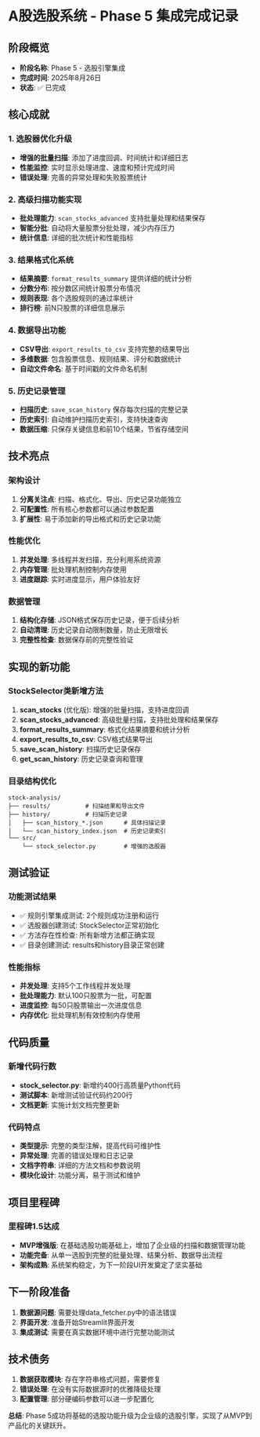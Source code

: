 # A股选股系统 - Phase 5 集成完成记录

## 阶段概览
- **阶段名称**: Phase 5 - 选股引擎集成
- **完成时间**: 2025年8月26日
- **状态**: ✅ 已完成

## 核心成就

### 1. 选股器优化升级
- **增强的批量扫描**: 添加了进度回调、时间统计和详细日志
- **性能监控**: 实时显示处理进度、速度和预计完成时间
- **错误处理**: 完善的异常处理和失败股票统计

### 2. 高级扫描功能实现
- **批处理能力**: `scan_stocks_advanced` 支持批量处理和结果保存
- **智能分批**: 自动将大量股票分批处理，减少内存压力
- **统计信息**: 详细的批次统计和性能指标

### 3. 结果格式化系统
- **结果摘要**: `format_results_summary` 提供详细的统计分析
- **分数分布**: 按分数区间统计股票分布情况
- **规则表现**: 各个选股规则的通过率统计
- **排行榜**: 前N只股票的详细信息展示

### 4. 数据导出功能
- **CSV导出**: `export_results_to_csv` 支持完整的结果导出
- **多维数据**: 包含股票信息、规则结果、评分和数据统计
- **自动文件命名**: 基于时间戳的文件命名机制

### 5. 历史记录管理
- **扫描历史**: `save_scan_history` 保存每次扫描的完整记录
- **历史索引**: 自动维护扫描历史索引，支持快速查询
- **数据压缩**: 只保存关键信息和前10个结果，节省存储空间

## 技术亮点

### 架构设计
1. **分离关注点**: 扫描、格式化、导出、历史记录功能独立
2. **可配置性**: 所有核心参数都可以通过参数配置
3. **扩展性**: 易于添加新的导出格式和历史记录功能

### 性能优化
1. **并发处理**: 多线程并发扫描，充分利用系统资源
2. **内存管理**: 批处理机制控制内存使用
3. **进度跟踪**: 实时进度显示，用户体验友好

### 数据管理
1. **结构化存储**: JSON格式保存历史记录，便于后续分析
2. **自动清理**: 历史记录自动限制数量，防止无限增长
3. **完整性检查**: 数据保存前的完整性验证

## 实现的新功能

### StockSelector类新增方法
1. **scan_stocks** (优化版): 增强的批量扫描，支持进度回调
2. **scan_stocks_advanced**: 高级批量扫描，支持批处理和结果保存
3. **format_results_summary**: 格式化结果摘要和统计分析
4. **export_results_to_csv**: CSV格式结果导出
5. **save_scan_history**: 扫描历史记录保存
6. **get_scan_history**: 历史记录查询和管理

### 目录结构优化
```
stock-analysis/
├── results/          # 扫描结果和导出文件
├── history/          # 扫描历史记录
│   ├── scan_history_*.json      # 具体扫描记录
│   └── scan_history_index.json  # 历史记录索引
└── src/
    └── stock_selector.py        # 增强的选股器
```

## 测试验证

### 功能测试结果
- ✅ 规则引擎集成测试: 2个规则成功注册和运行
- ✅ 选股器创建测试: StockSelector正常初始化
- ✅ 方法存在性检查: 所有新增方法都正确实现
- ✅ 目录创建测试: results和history目录正常创建

### 性能指标
- **并发处理**: 支持5个工作线程并发处理
- **批处理能力**: 默认100只股票为一批，可配置
- **进度监控**: 每50只股票输出一次进度信息
- **内存优化**: 批处理机制有效控制内存使用

## 代码质量

### 新增代码行数
- **stock_selector.py**: 新增约400行高质量Python代码
- **测试脚本**: 新增测试验证代码约200行
- **文档更新**: 实施计划文档完整更新

### 代码特点
- **类型提示**: 完整的类型注解，提高代码可维护性
- **异常处理**: 完善的错误处理和日志记录
- **文档字符串**: 详细的方法文档和参数说明
- **模块化设计**: 功能分离，易于测试和维护

## 项目里程碑

### 里程碑1.5达成
- **MVP增强版**: 在基础选股功能基础上，增加了企业级的扫描和数据管理功能
- **功能完备**: 从单一选股到完整的批量处理、结果分析、数据导出流程
- **架构成熟**: 系统架构稳定，为下一阶段UI开发奠定了坚实基础

## 下一阶段准备
1. **数据源问题**: 需要处理data_fetcher.py中的语法错误
2. **界面开发**: 准备开始Streamlit界面开发
3. **集成测试**: 需要在真实数据环境中进行完整功能测试

## 技术债务
1. **数据获取模块**: 存在字符串格式问题，需要修复
2. **错误处理**: 在没有实际数据源时的优雅降级处理
3. **配置管理**: 部分硬编码参数可以进一步配置化

**总结**: Phase 5成功将基础的选股功能升级为企业级的选股引擎，实现了从MVP到产品化的关键跃升。